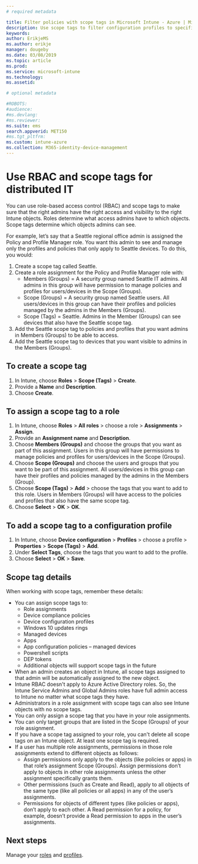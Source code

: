 ```yaml
---
# required metadata

title: Filter policies with scope tags in Microsoft Intune - Azure | Microsoft Docs
description: Use scope tags to filter configuration profiles to specific roles.
keywords:
author: ErikjeMS
ms.author: erikje
manager: dougeby
ms.date: 03/08/2019
ms.topic: article
ms.prod:
ms.service: microsoft-intune
ms.technology:
ms.assetid: 

# optional metadata

#ROBOTS:
#audience:
#ms.devlang:
#ms.reviewer:
ms.suite: ems
search.appverid: MET150
#ms.tgt_pltfrm:
ms.custom: intune-azure
ms.collection: M365-identity-device-management
---
```


# Use RBAC and scope tags for distributed IT

You can use role-based access control (RBAC) and scope tags to make sure that the right admins have the right access and visibility to the right Intune objects. Roles determine what access admins have to which objects. Scope tags determine which objects admins can see.

For example, let’s say that a Seattle regional office admin is assigned the Policy and Profile Manager role. You want this admin to see and manage only the profiles and policies that only apply to Seattle devices. To do this, you would:

1. Create a scope tag called Seattle.
2. Create a role assignment for the Policy and Profile Manager role with: 
    - Members (Groups) = A security group named Seattle IT admins. All admins in this group will have  permission to manage policies and profiles for users/devices in the Scope (Groups).
    - Scope (Groups) = A security group named Seattle users. All users/devices in this group can have their profiles and policies managed by the admins in the Members (Groups). 
    - Scope (Tags) = Seattle. Admins in the Member (Groups) can see devices that also have the Seattle scope tag.
3. Add the Seattle scope tag to policies and profiles that you want admins in Members (Groups) to be able to access.
4. Add the Seattle scope tag to devices that you want visible to admins in the Members (Groups). 


## To create a scope tag

1. In Intune, choose **Roles** > **Scope (Tags)** > **Create**.
2. Provide a **Name** and **Description**.
3. Choose **Create**.

## To assign a scope tag to a role

1. In Intune, choose **Roles** > **All roles** > choose a role > **Assignments** > **Assign**.
2. Provide an **Assignment name** and **Description**.
3. Choose **Members (Groups)** and choose the groups that you want as part of this assignment. Users in this group will have permissions to manage policies and profiles for users/devices in the Scope (Groups).
4. Choose **Scope (Groups)** and choose the users and groups that you want to be part of this assignment. All users/devices in this group can have their profiles and policies managed by the admins in the Members (Group).
5. Choose **Scope (Tags)** > **Add** > choose the tags that you want to add to this role. Users in Members (Groups) will have access to the policies and profiles that also have the same scope tag.
6. Choose **Select** > **OK** > **OK**. 

## To add a scope tag to a configuration profile
1. In Intune, choose **Device configuration** > **Profiles** > choose a profile > **Properties** > **Scope (Tags)** > **Add**.
2. Under **Select Tags**, choose the tags that you want to add to the profile.
3. Choose **Select** > **OK** > **Save**.

## Scope tag details
When working with scope tags, remember these details:

- You can assign scope tags to:
    - Role assignments
    - Device compliance policies
    - Device configuration profiles
    - Windows 10 updates rings
    - Managed devices
    - Apps
    - App configuration policies – managed devices
    - Powershell scripts
    - DEP tokens
    - Additional objects will support scope tags in the future
- When an admin creates an object in Intune, all scope tags assigned to that admin will be automatically assigned to the new object.
- Intune RBAC doesn't apply to Azure Active Directory roles. So, the Intune Service Admins and Global Admins roles have full admin access to Intune no matter what scope tags they have.
- Administrators in a role assignment with scope tags can also see Intune objects with no scope tags.
- You can only assign a scope tag that you have in your role assignments.
- You can only target groups that are listed in the Scope (Groups) of your role assignment.
- If you have a scope tag assigned to your role, you can't delete all scope tags on an Intune object. At least one scope tag is required.
- If a user has multiple role assignments, permissions in those role assignments extend to different objects as follows:
    - Assign permissions only apply to the objects (like policies or apps) in that role’s assignment Scope (Groups). Assign permissions don’t apply to objects in other role assignments unless the other assignment specifically grants them.
    - Other permissions (such as Create and Read), apply to all objects of the same type (like all policies or all apps) in any of the user’s assignments.
    - Permissions for objects of different types (like policies or apps), don’t apply to each other. A Read permission for a policy, for example, doesn’t provide a Read permission to apps in the user’s assignments.





## Next steps

Manage your [roles](role-based-access-control.md) and [profiles](device-profile-assign.md).
